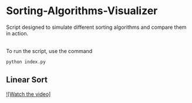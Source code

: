 # Sorting-Algorithms-Visualizer
Script designed to simulate different sorting algorithms and compare them in action.

\
To run the script, use the command
```
python index.py
```

## Linear Sort
[![Watch the video]](https://cdn.discordapp.com/attachments/724298671642116119/914401050402902036/sample.mp4)
